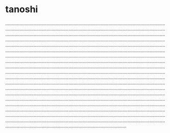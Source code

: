 # tanoshi
..................................................................................................................................................................................................................................................................................................................................................................................................................................................................................................................................................................................................................................................................................................................................................................................................................................................................................................................................................................................................................................................................................................................................................................................................................................................................................................................................................................................................................................................................................................................................................................................................................................................................................................................................................................................................................................................................................................................................................................................................................................................................................................................................................................................................................................................................................................................................................................................................................................................................................................................................................